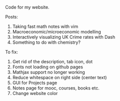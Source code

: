Code for my website.

Posts:
1. Taking fast math notes with vim
2. Macroeconomic/microeconomic modelling
3. Interactively visualizing UK Crime rates with Dash
4. Something to do with chemistry?


To fix:
1. Get rid of the description, tab icon, dot
2. Fonts not loading on github pages
3. Mathjax support no longer working
4. Reduce whitespace on right side (center text)
5. GUI for Projects page
6. Notes page for mooc, courses, books etc.
7. Change website color

